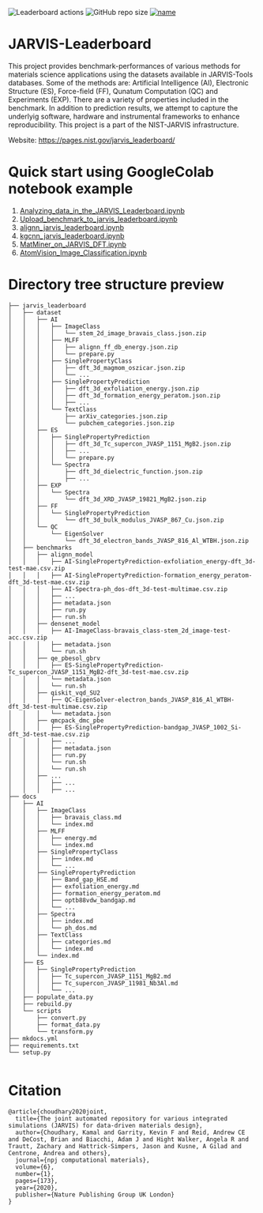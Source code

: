 ![Leaderboard actions](https://github.com/usnistgov/jarvis_leaderboard/actions/workflows/test_build.yml/badge.svg)
![GitHub repo size](https://img.shields.io/github/repo-size/usnistgov/jarvis_leaderboard)
[![name](https://colab.research.google.com/assets/colab-badge.svg)](https://colab.research.google.com/github/knc6/jarvis-tools-notebooks/blob/master/jarvis-tools-notebooks/Upload_benchmark_to_jarvis_leaderboard.ipynb)


# JARVIS-Leaderboard

This project provides benchmark-performances of various methods for materials science applications using the datasets available in JARVIS-Tools databases. Some of the methods are: Artificial Intelligence (AI), Electronic Structure (ES), Force-field (FF), Qunatum Computation (QC) and Experiments (EXP). There are a variety of properties included in the benchmark. In addition to prediction results, we attempt to capture the underlyig software, hardware and instrumental frameworks to enhance reproducibility. This project is a part of the NIST-JARVIS infrastructure.

Website: https://pages.nist.gov/jarvis_leaderboard/

# Quick start using GoogleColab notebook example

1. [Analyzing_data_in_the_JARVIS_Leaderboard.ipynb](https://colab.research.google.com/github/knc6/jarvis-tools-notebooks/blob/master/jarvis-tools-notebooks/Analyzing_data_in_the_JARVIS_Leaderboard.ipynb)
2. [Upload_benchmark_to_jarvis_leaderboard.ipynb](https://colab.research.google.com/github/knc6/jarvis-tools-notebooks/blob/master/jarvis-tools-notebooks/Upload_benchmark_to_jarvis_leaderboard.ipynb)
3. [alignn_jarvis_leaderboard.ipynb](https://colab.research.google.com/github/knc6/jarvis-tools-notebooks/blob/master/jarvis-tools-notebooks/alignn_jarvis_leaderboard.ipynb)
4. [kgcnn_jarvis_leaderboard.ipynb](https://colab.research.google.com/github/knc6/jarvis-tools-notebooks/blob/master/jarvis-tools-notebooks/kgcnn_jarvis_leaderboard.ipynb)
5. [MatMiner_on_JARVIS_DFT.ipynb](https://colab.research.google.com/github/knc6/jarvis-tools-notebooks/blob/master/jarvis-tools-notebooks/MatMiner_on_JARVIS_DFT.ipynb)
6. [AtomVision_Image_Classification.ipynb](https://colab.research.google.com/github/knc6/jarvis-tools-notebooks/blob/master/jarvis-tools-notebooks/AtomVisionImageClassification.ipynb)


# Directory tree structure preview
```
├── jarvis_leaderboard
│   ├── dataset
│   │   ├── AI
│   │   │   ├── ImageClass
│   │   │   │   └── stem_2d_image_bravais_class.json.zip
│   │   │   ├── MLFF
│   │   │   │   ├── alignn_ff_db_energy.json.zip
│   │   │   │   └── prepare.py
│   │   │   ├── SinglePropertyClass
│   │   │   │   ├── dft_3d_magmom_oszicar.json.zip
│   │   │   │   └── ...
│   │   │   ├── SinglePropertyPrediction
│   │   │   │   ├── dft_3d_exfoliation_energy.json.zip
│   │   │   │   ├── dft_3d_formation_energy_peratom.json.zip
│   │   │   │   ├── ...
│   │   │   └── TextClass
│   │   │       ├── arXiv_categories.json.zip
│   │   │       └── pubchem_categories.json.zip
│   │   ├── ES
│   │   │   ├── SinglePropertyPrediction
│   │   │   │   ├── dft_3d_Tc_supercon_JVASP_1151_MgB2.json.zip
│   │   │   │   ├── ...
│   │   │   │   └── prepare.py
│   │   │   └── Spectra
│   │   │       ├── dft_3d_dielectric_function.json.zip
│   │   │       ├── ...
│   │   ├── EXP
│   │   │   └── Spectra
│   │   │       └── dft_3d_XRD_JVASP_19821_MgB2.json.zip
│   │   ├── FF
│   │   │   └── SinglePropertyPrediction
│   │   │       └── dft_3d_bulk_modulus_JVASP_867_Cu.json.zip
│   │   └── QC
│   │       └── EigenSolver
│   │           └── dft_3d_electron_bands_JVASP_816_Al_WTBH.json.zip
│   ├── benchmarks
│   │   ├── alignn_model
│   │   │   ├── AI-SinglePropertyPrediction-exfoliation_energy-dft_3d-test-mae.csv.zip
│   │   │   ├── AI-SinglePropertyPrediction-formation_energy_peratom-dft_3d-test-mae.csv.zip
│   │   │   ├── AI-Spectra-ph_dos-dft_3d-test-multimae.csv.zip
│   │   │   ├── ...
│   │   │   ├── metadata.json
│   │   │   ├── run.py
│   │   │   ├── run.sh
│   │   ├── densenet_model
│   │   │   ├── AI-ImageClass-bravais_class-stem_2d_image-test-acc.csv.zip
│   │   │   ├── metadata.json
│   │   │   └── run.sh
│   │   ├── qe_pbesol_gbrv
│   │   │   ├── ES-SinglePropertyPrediction-Tc_supercon_JVASP_1151_MgB2-dft_3d-test-mae.csv.zip
│   │   │   └── metadata.json
│   │   │   └── run.sh
│   │   ├── qiskit_vqd_SU2
│   │   │   ├── QC-EigenSolver-electron_bands_JVASP_816_Al_WTBH-dft_3d-test-multimae.csv.zip
│   │   │   └── metadata.json
│   │   ├── qmcpack_dmc_pbe
│   │   │   ├── ES-SinglePropertyPrediction-bandgap_JVASP_1002_Si-dft_3d-test-mae.csv.zip
│   │   │   ├── ...
│   │   │   ├── metadata.json
│   │   │   ├── run.py
│   │   │   └── run.sh
│   │   │   └── run.sh
│   │   ├── ...
│   │   │   ├── ...
│   │   │   ├── ...
├── docs
│   ├── AI
│   │   ├── ImageClass
│   │   │   ├── bravais_class.md
│   │   │   └── index.md
│   │   ├── MLFF
│   │   │   ├── energy.md
│   │   │   └── index.md
│   │   ├── SinglePropertyClass
│   │   │   ├── index.md
│   │   │   └── ...
│   │   ├── SinglePropertyPrediction
│   │   │   ├── Band_gap_HSE.md
│   │   │   ├── exfoliation_energy.md
│   │   │   ├── formation_energy_peratom.md
│   │   │   ├── optb88vdw_bandgap.md
│   │   │   └── ...
│   │   ├── Spectra
│   │   │   ├── index.md
│   │   │   └── ph_dos.md
│   │   ├── TextClass
│   │   │   ├── categories.md
│   │   │   └── index.md
│   │   └── index.md
│   ├── ES
│   │   ├── SinglePropertyPrediction
│   │   │   ├── Tc_supercon_JVASP_1151_MgB2.md
│   │   │   ├── Tc_supercon_JVASP_11981_Nb3Al.md
│   │   │   └── ...
│   ├── populate_data.py
│   ├── rebuild.py
│   └── scripts
│       ├── convert.py
│       ├── format_data.py
│       └── transform.py
├── mkdocs.yml
├── requirements.txt
└── setup.py


```


# Citation

```
@article{choudhary2020joint,
  title={The joint automated repository for various integrated simulations (JARVIS) for data-driven materials design},
  author={Choudhary, Kamal and Garrity, Kevin F and Reid, Andrew CE and DeCost, Brian and Biacchi, Adam J and Hight Walker, Angela R and Trautt, Zachary and Hattrick-Simpers, Jason and Kusne, A Gilad and Centrone, Andrea and others},
  journal={npj computational materials},
  volume={6},
  number={1},
  pages={173},
  year={2020},
  publisher={Nature Publishing Group UK London}
}
```
